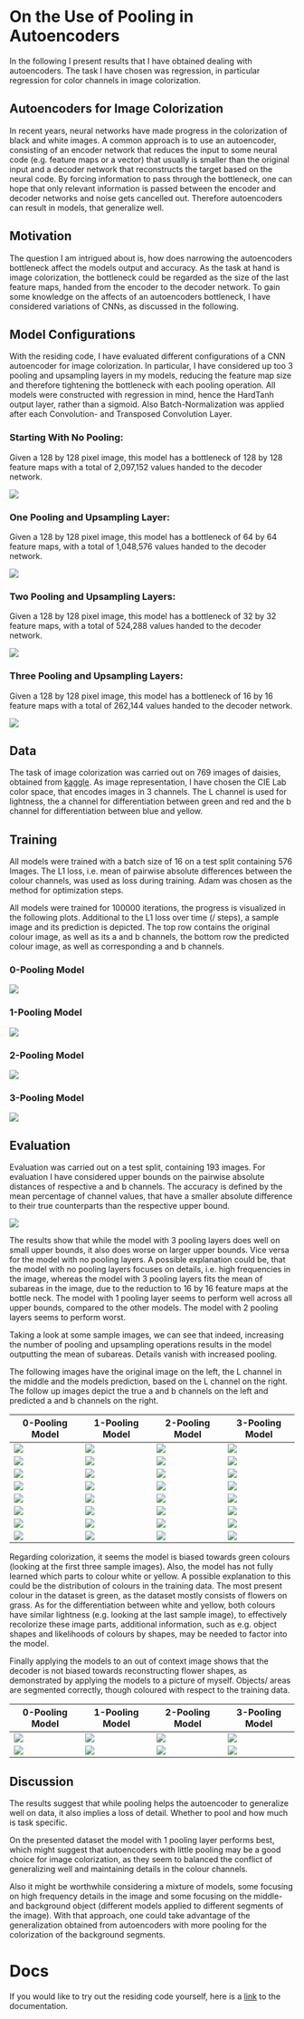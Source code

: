 # On the Use of Pooling in Autoencoders

In the following I present results that I have obtained dealing with autoencoders.
The task I have chosen was regression, in particular regression for color channels in image colorization.

## Autoencoders for Image Colorization

In recent years, neural networks have made progress in the colorization of black and white images.
A common approach is to use an autoencoder, consisting of an encoder network that reduces the input to some neural
code (e.g. feature maps or a vector) that usually is smaller than the original input and a decoder network that 
reconstructs the target based on the neural code.
By forcing information to pass through the bottleneck, one can hope that only relevant information is passed between
the encoder and decoder networks and noise gets cancelled out.
Therefore autoencoders can result in models, that generalize well.

## Motivation

The question I am intrigued about is, how does narrowing the autoencoders bottleneck affect the models output and 
accuracy.
As the task at hand is image colorization, the bottleneck could be regarded as the size of the last feature maps,
handed from the encoder to the decoder network.
To gain some knowledge on the affects of an autoencoders bottleneck, I have considered variations of CNNs, as
discussed in the following.

## Model Configurations 

With the residing code, I have evaluated different configurations of a CNN autoencoder for image colorization.
In particular, I have considered up too 3 pooling and upsampling layers in my models, reducing the feature map size
and therefore tightening the bottleneck with each pooling operation.
All models were constructed with regression in mind, hence the HardTanh output layer, rather than a sigmoid.
Also Batch-Normalization was applied after each Convolution- and Transposed Convolution Layer.

### Starting With No Pooling:

Given a 128 by 128 pixel image, this model has a bottleneck of 128 by 128 feature maps with a total of 
2,097,152 values handed to the decoder network.

![](docs/figures/CNN_0.png)

### One Pooling and Upsampling Layer:

Given a 128 by 128 pixel image, this model has a bottleneck of 64 by 64 feature maps, with a total of
1,048,576 values handed to the decoder network.

![](docs/figures/CNN_1.png)

### Two Pooling and Upsampling Layers:

Given a 128 by 128 pixel image, this model has a bottleneck of 32 by 32 feature maps, with a total of 
524,288 values handed to the decoder network.

![](docs/figures/CNN_2.png)

### Three Pooling and Upsampling Layers:

Given a 128 by 128 pixel image, this model has a bottleneck of 16 by 16 feature maps with a total of
262,144 values handed to the decoder network.

![](docs/figures/CNN_3.png)

## Data

The task of image colorization was carried out on 769 images of daisies, obtained from 
[kaggle](https://www.kaggle.com/alxmamaev/flowers-recognition).
As image representation, I have chosen the CIE Lab color space, that encodes images in 3 channels.
The L channel is used for lightness, the a channel for differentiation between green and red and the b channel for 
differentiation between blue and yellow.

## Training

All models were trained with a batch size of 16 on a test split containing 576 Images.
The L1 loss, i.e. mean of pairwise absolute differences between the colour channels, was used as loss during training.
Adam was chosen as the method for optimization steps.

All models were trained for 100000 iterations, the progress is visualized in the following plots.
Additional to the L1 loss over time (/ steps), a sample image and its prediction is depicted.
The top row contains the original colour image, as well as its a and b channels, the bottom row the predicted 
colour image, as well as corresponding a and b channels.

### 0-Pooling Model

![](docs/figures/ConvNet_pool0_progress.png)

### 1-Pooling Model

![](docs/figures/ConvNet_pool1_progress.png)

### 2-Pooling Model

![](docs/figures/ConvNet_pool2_progress.png)

### 3-Pooling Model

![](docs/figures/ConvNet_pool3_progress.png)

## Evaluation

Evaluation was carried out on a test split, containing 193 images.
For evaluation I have considered upper bounds on the pairwise absolute distances of respective a and b channels.
The accuracy is defined by the mean percentage of channel values, that have a smaller absolute difference to their true
counterparts than the respective upper bound.

![](docs/figures/hst.png)

The results show that while the model with 3 pooling layers does well on small upper bounds, it also does worse on larger 
upper bounds.
Vice versa for the model with no pooling layers. 
A possible explanation could be, that the model with no pooling layers focuses on details, i.e. high frequencies in the
image, whereas the model with 3 pooling layers fits the mean of subareas in the image, due to the reduction to 16 by 16
feature maps at the bottle neck.
The model with 1 pooling layer seems to perform well across all upper bounds, compared to the other models.
The model with 2 pooling layers seems to perform worst.

Taking a look at some sample images, we can see that indeed, increasing the number of pooling and upsampling operations
results in the model outputting the mean of subareas.
Details vanish with increased pooling.

The following images have the original image on the left, the L channel in the middle and the models prediction, based 
on the L channel on the right.
The follow up images depict the true a and b channels on the left and predicted a and b channels on the right.

|0-Pooling Model                       | 1-Pooling Model                        | 2-Pooling Model                      | 3-Pooling Model                      |
|---------------------------------------|---------------------------------------|--------------------------------------|--------------------------------------|
|![](docs/figures/ConvNet_pool0_I1.png) |![](docs/figures/ConvNet_pool1_I1.png) |![](docs/figures/ConvNet_pool2_I1.png)|![](docs/figures/ConvNet_pool3_I1.png)|
|![](docs/figures/ConvNet_pool0_I1_channels.png) |![](docs/figures/ConvNet_pool1_I1_channels.png) |![](docs/figures/ConvNet_pool2_I1_channels.png)|![](docs/figures/ConvNet_pool3_I1_channels.png)|
|![](docs/figures/ConvNet_pool0_I3.png) |![](docs/figures/ConvNet_pool1_I3.png) |![](docs/figures/ConvNet_pool2_I3.png)|![](docs/figures/ConvNet_pool3_I3.png)|
|![](docs/figures/ConvNet_pool0_I3_channels.png) |![](docs/figures/ConvNet_pool1_I3_channels.png) |![](docs/figures/ConvNet_pool2_I3_channels.png)|![](docs/figures/ConvNet_pool3_I3_channels.png)|
|![](docs/figures/ConvNet_pool0_I4.png) |![](docs/figures/ConvNet_pool1_I4.png) |![](docs/figures/ConvNet_pool2_I4.png)|![](docs/figures/ConvNet_pool3_I4.png)|
|![](docs/figures/ConvNet_pool0_I4_channels.png) |![](docs/figures/ConvNet_pool1_I4_channels.png) |![](docs/figures/ConvNet_pool2_I4_channels.png)|![](docs/figures/ConvNet_pool3_I4_channels.png)|
|![](docs/figures/ConvNet_pool0_I2.png) |![](docs/figures/ConvNet_pool1_I2.png) |![](docs/figures/ConvNet_pool2_I2.png)|![](docs/figures/ConvNet_pool3_I2.png)|
|![](docs/figures/ConvNet_pool0_I2_channels.png) |![](docs/figures/ConvNet_pool1_I2_channels.png) |![](docs/figures/ConvNet_pool2_I2_channels.png)|![](docs/figures/ConvNet_pool3_I2_channels.png)|

Regarding colorization, it seems the model is biased towards green colours (looking at the first three sample images).
Also, the model has not fully learned which parts to colour white or yellow.
A possible explanation to this could be the distribution of colours in the training data.
The most present colour in the dataset is green, as the dataset mostly consists of flowers on grass.
As for the differentiation between white and yellow, both colours have similar lightness
(e.g. looking at the last sample image), to effectively recolorize these image parts, additional information, such as e.g.
object shapes and likelihoods of colours by shapes, may be needed to factor into the model.

Finally applying the models to an out of context image shows that the decoder is not biased towards reconstructing 
flower shapes, as demonstrated by applying the models to a picture of myself.
Objects/ areas are segmented correctly, though coloured with respect to the training data.

|0-Pooling Model                       | 1-Pooling Model                        | 2-Pooling Model                      | 3-Pooling Model                      |
|---------------------------------------|---------------------------------------|--------------------------------------|--------------------------------------|
|![](docs/figures/ConvNet_pool0_I5.png) |![](docs/figures/ConvNet_pool1_I5.png) |![](docs/figures/ConvNet_pool2_I5.png)|![](docs/figures/ConvNet_pool3_I5.png)|
|![](docs/figures/ConvNet_pool0_I5_channels.png) |![](docs/figures/ConvNet_pool1_I5_channels.png) |![](docs/figures/ConvNet_pool2_I5_channels.png)|![](docs/figures/ConvNet_pool3_I5_channels.png)|

## Discussion

The results suggest that while pooling helps the autoencoder to generalize well on data, it also implies a loss of 
detail.
Whether to pool and how much is task specific.

On the presented dataset the model with 1 pooling layer performs best, which might suggest that autoencoders with little
pooling may be a good choice for image colorization, as they seem to balanced the conflict of generalizing well and 
maintaining details in the colour channels.

Also it might be worthwhile considering a mixture of models, some focusing on high frequency details in the image
and some focusing on the middle- and background object (different models applied to different segments of the image).
With that approach, one could take advantage of the generalization obtained from autoencoders with more pooling for the
colorization of the background segments.

# Docs

If you would like to try out the residing code yourself, here is a [link](https://mspringe.github.io/On-the-Use-of-Pooling-in-Autoencoders) to the 
documentation.

